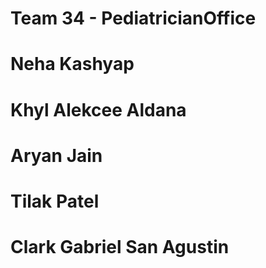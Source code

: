 # Team 34 - PediatricianOffice 
# Neha Kashyap
# Khyl Alekcee Aldana
# Aryan Jain 
# Tilak Patel
# Clark Gabriel San Agustin
